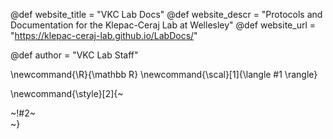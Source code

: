 <!-- ---------------------------------------------------
Add here global page variables to use throughout your
website.
The website_* must be defined for the RSS to work
----------------------------------------------------- -->
@def website_title = "VKC Lab Docs"
@def website_descr = "Protocols and Documentation for the Klepac-Ceraj Lab at Wellesley"
@def website_url   = "https://klepac-ceraj-lab.github.io/LabDocs/"

@def author = "VKC Lab Staff"

<!-- ---------------------------------------------------
Add here global latex commands to use throughout your
pages. It can be math commands but does not need to be.
For instance:
* \newcommand{\phrase}{This is a long phrase to copy.}
----------------------------------------------------- -->
\newcommand{\R}{\mathbb R}
\newcommand{\scal}[1]{\langle #1 \rangle}


<!-- Put a box around something and pass some css styling to the box
(useful for images for instance) e.g. :
\style{width:80%;}{![](path/to/img.png)} -->
\newcommand{\style}[2]{~~~<div style="!#1;margin-left:auto;margin-right:auto;">~~~!#2~~~</div>~~~}
